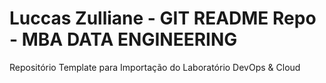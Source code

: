 # Luccas Zulliane - GIT README Repo - MBA DATA ENGINEERING
Repositório Template para Importação do Laboratório DevOps &amp; Cloud

